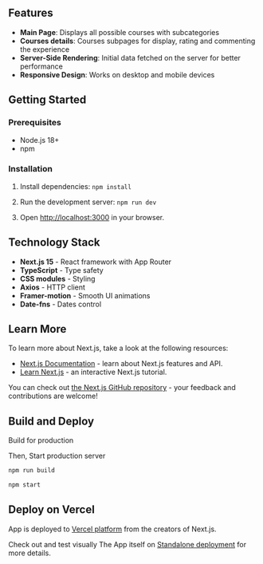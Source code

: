 ## Features

- **Main Page**: Displays all possible courses with subcategories
- **Courses details**: Courses subpages for display, rating and commenting the experience
- **Server-Side Rendering**: Initial data fetched on the server for better performance
- **Responsive Design**: Works on desktop and mobile devices

## Getting Started

### Prerequisites

- Node.js 18+
- npm

### Installation

1. Install dependencies:
   `npm install`

2. Run the development server:
   `npm run dev`

3. Open [http://localhost:3000](http://localhost:3000) in your browser.

## Technology Stack

- **Next.js 15** - React framework with App Router
- **TypeScript** - Type safety
- **CSS modules** - Styling
- **Axios** - HTTP client
- **Framer-motion** - Smooth UI animations
- **Date-fns** - Dates control

## Learn More

To learn more about Next.js, take a look at the following resources:

- [Next.js Documentation](https://nextjs.org/docs) - learn about Next.js features and API.
- [Learn Next.js](https://nextjs.org/learn) - an interactive Next.js tutorial.

You can check out [the Next.js GitHub repository](https://github.com/vercel/next.js) - your feedback and contributions are welcome!

## Build and Deploy

Build for production

Then, Start production server

```bash
npm run build

npm start
```

## Deploy on Vercel

App is deployed to [Vercel platform](https://vercel.com/new?utm_medium=default-template&filter=next.js&utm_source=create-next-app&utm_campaign=create-next-app-readme) from the creators of Next.js.

Check out and test visually The App itself on [Standalone deployment](https://courses-market.vercel.app/) for more details.
